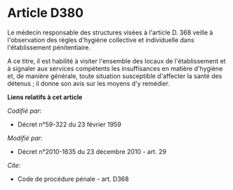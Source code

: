 # Article D380

Le médecin responsable des structures visées à l'article D. 368 veille à l'observation des règles d'hygiène collective et
individuelle dans l'établissement pénitentiaire.

A ce titre, il est habilité à visiter l'ensemble des locaux de l'établissement et à signaler aux services compétents les
insuffisances en matière d'hygiène et, de manière générale, toute situation susceptible d'affecter la santé des détenus ; il
donne son avis sur les moyens d'y remédier.

**Liens relatifs à cet article**

_Codifié par_:

  - Décret n°59-322 du 23 février 1959

_Modifié par_:

  - Décret n°2010-1635 du 23 décembre 2010 - art. 29

_Cite_:

  - Code de procédure pénale - art. D368
